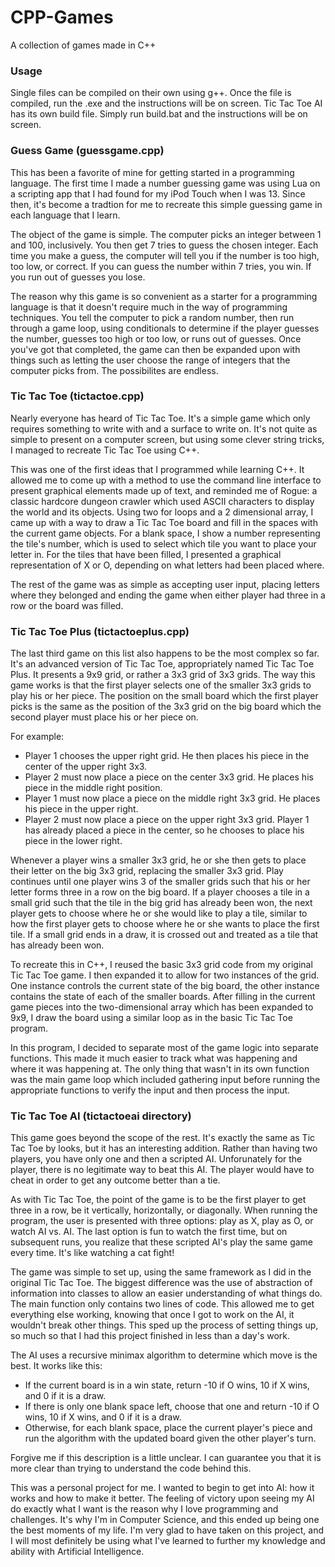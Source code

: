 # CPP-Games
A collection of games made in C++

### Usage
Single files can be compiled on their own using g++. Once the file is compiled, run the .exe and the instructions will be on screen.
Tic Tac Toe AI has its own build file. Simply run build.bat and the instructions will be on screen.

### Guess Game (guessgame.cpp)
This has been a favorite of mine for getting started in a programming language. The first time I made a number guessing game was using Lua on a scripting app that I had found for my iPod Touch when I was 13. Since then, it's become a tradtion for me to recreate this simple guessing game in each language that I learn.

The object of the game is simple. The computer picks an integer between 1 and 100, inclusively. You then get 7 tries to guess the chosen integer. Each time you make a guess, the computer will tell you if the number is too high, too low, or correct. If you can guess the number within 7 tries, you win. If you run out of guesses you lose.

The reason why this game is so convenient as a starter for a programming language is that it doesn't require much in the way of programming techniques. You tell the computer to pick a random number, then run through a game loop, using conditionals to determine if the player guesses the number, guesses too high or too low, or runs out of guesses. Once you've got that completed, the game can then be expanded upon with things such as letting the user choose the range of integers that the computer picks from. The possibilites are endless.

### Tic Tac Toe (tictactoe.cpp)
Nearly everyone has heard of Tic Tac Toe. It's a simple game which only requires something to write with and a surface to write on. It's not quite as simple to present on a computer screen, but using some clever string tricks, I managed to recreate Tic Tac Toe using C++.

This was one of the first ideas that I programmed while learning C++. It allowed me to come up with a method to use the command line interface to present graphical elements made up of text, and reminded me of Rogue: a classic hardcore dungeon crawler which used ASCII characters to display the world and its objects. Using two for loops and a 2 dimensional array, I came up with a way to draw a Tic Tac Toe board and fill in the spaces with the current game objects. For a blank space, I show a number representing the tile's number, which is used to select which tile you want to place your letter in. For the tiles that have been filled, I presented a graphical representation of X or O, depending on what letters had been placed where. 

The rest of the game was as simple as accepting user input, placing letters where they belonged and ending the game when either player had three in a row or the board was filled.

### Tic Tac Toe Plus (tictactoeplus.cpp)
The last third game on this list also happens to be the most complex so far. It's an advanced version of Tic Tac Toe, appropriately named Tic Tac Toe Plus. It presents a 9x9 grid, or rather a 3x3 grid of 3x3 grids. The way this game works is that the first player selects one of the smaller 3x3 grids to play his or her piece. The position on the small board which the first player picks is the same as the position of the 3x3 grid on the big board which the second player must place his or her piece on.

For example:
* Player 1 chooses the upper right grid. He then places his piece in the center of the upper right 3x3.
* Player 2 must now place a piece on the center 3x3 grid. He places his piece in the middle right position.
* Player 1 must now place a piece on the middle right 3x3 grid. He places his piece in the upper right.
* Player 2 must now place a piece on the upper right 3x3 grid. Player 1 has already placed a piece in the center, so he chooses to place his piece in the lower right.

Whenever a player wins a smaller 3x3 grid, he or she then gets to place their letter on the big 3x3 grid, replacing the smaller 3x3 grid. Play continues until one player wins 3 of the smaller grids such that his or her letter forms three in a row on the big board. If a player chooses a tile in a small grid such that the tile in the big grid has already been won, the next player gets to choose where he or she would like to play a tile, similar to how the first player gets to choose where he or she wants to place the first tile. If a small grid ends in a draw, it is crossed out and treated as a tile that has already been won.

To recreate this in C++, I reused the basic 3x3 grid code from my original Tic Tac Toe game. I then expanded it to allow for two instances of the grid. One instance controls the current state of the big board, the other instance contains the state of each of the smaller boards. After filling in the current game pieces into the two-dimensional array which has been expanded to 9x9, I draw the board using a similar loop as in the basic Tic Tac Toe program.

In this program, I decided to separate most of the game logic into separate functions. This made it much easier to track what was happening and where it was happening at. The only thing that wasn't in its own function was the main game loop which included gathering input before running the appropriate functions to verify the input and then process the input.

### Tic Tac Toe AI (tictactoeai directory)
This game goes beyond the scope of the rest. It's exactly the same as Tic Tac Toe by looks, but it has an interesting addition. Rather than having two players, you have only one and then a scripted AI. Unforunately for the player, there is no legitimate way to beat this AI. The player would have to cheat in order to get any outcome better than a tie.

As with Tic Tac Toe, the point of the game is to be the first player to get three in a row, be it vertically, horizontally, or diagonally. When running the program, the user is presented with three options: play as X, play as O, or watch AI vs. AI. The last option is fun to watch the first time, but on subsequent runs, you realize that these scripted AI's play the same game every time. It's like watching a cat fight!

The game was simple to set up, using the same framework as I did in the original Tic Tac Toe. The biggest difference was the use of abstraction of information into classes to allow an easier understanding of what things do. The main function only contains two lines of code. This allowed me to get everything else working, knowing that once I got to work on the AI, it wouldn't break other things. This sped up the process of setting things up, so much so that I had this project finished in less than a day's work. 

The AI uses a recursive minimax algorithm to determine which move is the best. It works like this:
* If the current board is in a win state, return -10 if O wins, 10 if X wins, and 0 if it is a draw.
* If there is only one blank space left, choose that one and return -10 if O wins, 10 if X wins, and 0 if it is a draw.
* Otherwise, for each blank space, place the current player's piece and run the algorithm with the updated board given the other player's turn.

Forgive me if this description is a little unclear. I can guarantee you that it is more clear than trying to understand the code behind this.

This was a personal project for me. I wanted to begin to get into AI: how it works and how to make it better. The feeling of victory upon seeing my AI do exactly what I want is the reason why I love programming and challenges. It's why I'm in Computer Science, and this ended up being one the best moments of my life. I'm very glad to have taken on this project, and I will most definitely be using what I've learned to further my knowledge and ability with Artificial Intelligence.
